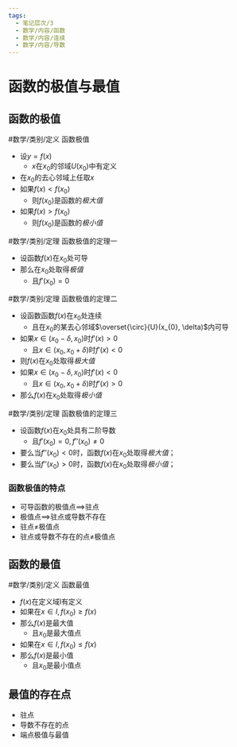 ```yaml
---
tags:
  - 笔记层次/3
  - 数学/内容/函数
  - 数学/内容/连续
  - 数学/内容/导数
---
```

# 函数的极值与最值

## 函数的极值

#数学/类别/定义 函数极值
- 设$y=f(x)$
	- $x$在$x_{0}$的邻域$U(x_{0})$中有定义
- 在$x_0$的去心邻域上任取$x$
- 如果$f(x)<f(x_0)$
	- 则$f(x_0)$是函数的*极大值*
- 如果$f(x)>f(x_0)$
	- 则$f(x_0)$是函数的*极小值*

#数学/类别/定理 函数极值的定理一
- 设函数$f(x)$在$x_{0}$处可导
- 那么在$x_{0}$处取得*极值*
	- 且$f'(x_{0})=0$

#数学/类别/定理 函数极值的定理二

- 设函数函数$f(x)$在$x_{0}$处连续
	- 且在$x_{0}$的某去心邻域$\overset{\circ}{U}(x_{0}, \delta)$内可导
- 如果$x \in (x_{0}-\delta,x_{0})$时$f'(x)>0$
	- 且$x\in(x_{0},x_{0}+\delta)$时$f'(x)<0$
- 则$f(x)$在$x_{0}$处取得*极大值*
- 如果$x \in (x_{0}-\delta,x_{0})$时$f'(x)<0$
	- 且$x\in(x_{0}, x_{0}+\delta)$时$f'(x)>0$
- 那么$f(x)$在$x_{0}$处取得*极小值*

#数学/类别/定理 函数极值的定理三
- 设函数$f(x)$在$x_{0}$处具有二阶导数
	- 且$f'(x_{0})=0,f''(x_{0})\neq 0$
- 要么当$f''(x_{0})<0$时，函数$f(x)$在$x_{0}$处取得*极大值*；
- 要么当$f''(x_{0})>0$时，函数$f(x)$在$x_{0}$处取得*极小值*；

### 函数极值的特点

- 可导函数的极值点==>驻点
- 极值点==>驻点或导数不存在
- 驻点$\not=$极值点
- 驻点或导数不存在的点$\not=$极值点

## 函数的最值

#数学/类别/定义 函数最值
- $f(x)$在定义域I有定义
- 如果在$x \in I,f(x_{0})\geq f(x)$
- 那么$f(x)$是最大值
	- 且$x_{0}$是最大值点
- 如果在$x \in I,f(x_{0})\leq f(x)$
- 那么$f(x)$是最小值
	- 且$x_{0}$是最小值点

## 最值的存在点

- 驻点
- 导数不存在的点
- 端点极值与最值


